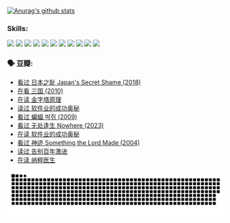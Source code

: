 
[![Anurag's github stats](https://github-readme-stats.vercel.app/api?username=w940853815)](https://github.com/anuraghazra/github-readme-stats)

### Skills:

<code><img height="32" src="https://cdn.jsdelivr.net/npm/simple-icons@v5/icons/python.svg"></code>
<code><img height="32" src="https://cdn.jsdelivr.net/npm/simple-icons@v5/icons/javascript.svg"></code>
<code><img height="32" src="https://cdn.jsdelivr.net/npm/simple-icons@v5/icons/django.svg"></code>
<code><img height="32" src="https://cdn.jsdelivr.net/npm/simple-icons@v5/icons/flask.svg"></code>
<code><img height="32" src="https://cdn.jsdelivr.net/npm/simple-icons@v5/icons/vuetify.svg"></code>
<code><img height="32" src="https://cdn.jsdelivr.net/npm/simple-icons@v5/icons/git.svg"></code>
<code><img height="32" src="https://cdn.jsdelivr.net/npm/simple-icons@v5/icons/docker.svg"></code>
<code><img height="32" src="https://cdn.jsdelivr.net/npm/simple-icons@v5/icons/postgresql.svg"></code>
<code><img height="32" src="https://cdn.jsdelivr.net/npm/simple-icons@v5/icons/elasticsearch.svg"></code>
<code><img height="32" src="https://cdn.jsdelivr.net/npm/simple-icons@v5/icons/macos.svg"></code>
<code><img height="32" src="https://cdn.jsdelivr.net/npm/simple-icons@v5/icons/linux.svg"></code>

### 🗣 豆瓣:

<!-- DOUBAN-ACTIVITIES:START -->
- [看过 日本之耻 Japan's Secret Shame‎ (2018)](https://www.douban.com/people/136069238/status/4431579101/?_i=00447178)
- [在看 三国‎ (2010)](https://www.douban.com/people/136069238/status/4430559482/?_i=00447178)
- [在读 金字塔原理](https://www.douban.com/people/136069238/status/4424812753/?_i=00447178)
- [读过 软件业的成功奥秘](https://www.douban.com/people/136069238/status/4424809958/?_i=00447178)
- [看过 蝙蝠 박쥐‎ (2009)](https://www.douban.com/people/136069238/status/4422787315/?_i=00447178)
- [看过 无处逢生 Nowhere‎ (2023)](https://www.douban.com/people/136069238/status/4416454713/?_i=00447178)
- [在读 软件业的成功奥秘](https://www.douban.com/people/136069238/status/4414815312/?_i=00447178)
- [看过 神迹 Something the Lord Made‎ (2004)](https://www.douban.com/people/136069238/status/4409691983/?_i=00447178)
- [读过 告别百年激进](https://www.douban.com/people/136069238/status/4406414036/?_i=00447178)
- [在读 纳粹医生](https://www.douban.com/people/136069238/status/4406413750/?_i=00447178)
<!-- DOUBAN-ACTIVITIES:END -->


![Snake animation](https://raw.githubusercontent.com/w940853815/w940853815/output/github-contribution-grid-snake.svg)

<!--
**w940853815/w940853815** is a ✨ _special_ ✨ repository because its `README.md` (this file) appears on your GitHub profile.

Here are some ideas to get you started:

- 🔭 I’m currently working on ...
- 🌱 I’m currently learning ...
- 👯 I’m looking to collaborate on ...
- 🤔 I’m looking for help with ...
- 💬 Ask me about ...
- 📫 How to reach me: ...
- 😄 Pronouns: ...
- ⚡ Fun fact: ...
-->

